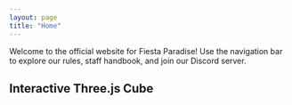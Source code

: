 ```yaml
---
layout: page
title: "Home"
---
```

Welcome to the official website for Fiesta Paradise! Use the navigation bar to explore our rules, staff handbook, and join our Discord server.

## Interactive Three.js Cube

<div id="threejs-canvas"></div>

<script src="https://cdnjs.cloudflare.com/ajax/libs/three.js/r128/three.min.js"></script>
<script>
    // Set up scene, camera, and renderer
    const scene = new THREE.Scene();
    const camera = new THREE.PerspectiveCamera(75, window.innerWidth / window.innerHeight, 0.1, 1000);
    const renderer = new THREE.WebGLRenderer();
    renderer.setSize(window.innerWidth, window.innerHeight);
    document.getElementById('threejs-canvas').appendChild(renderer.domElement);

    // Create a cube
    const geometry = new THREE.BoxGeometry();
    const material = new THREE.MeshBasicMaterial({ color: 0x00ff00 });
    const cube = new THREE.Mesh(geometry, material);
    scene.add(cube);

    // Position the camera
    camera.position.z = 5;

    // Variables to track mouse dragging
    let isDragging = false;
    let previousMousePosition = {
        x: 0,
        y: 0
    };

    // Add animation
    function animate() {
        requestAnimationFrame(animate);
        if (!isDragging) {
            cube.rotation.x += 0.01;
            cube.rotation.y += 0.01;
        }
        renderer.render(scene, camera);
    }
    animate();

    // Add mouse interaction for dragging
    window.addEventListener('mousedown', onMouseDown, false);
    window.addEventListener('mouseup', onMouseUp, false);
    window.addEventListener('mousemove', onMouseMove, false);

    function onMouseDown(event) {
        isDragging = true;
        previousMousePosition = {
            x: event.clientX,
            y: event.clientY
        };
    }

    function onMouseUp() {
        isDragging = false;
    }

    function onMouseMove(event) {
        if (isDragging) {
            const deltaMove = {
                x: event.clientX - previousMousePosition.x,
                y: event.clientY - previousMousePosition.y
            };

            cube.rotation.x += deltaMove.y * 0.01;
            cube.rotation.y += deltaMove.x * 0.01;

            previousMousePosition = {
                x: event.clientX,
                y: event.clientY
            };
        }
    }
</script>
